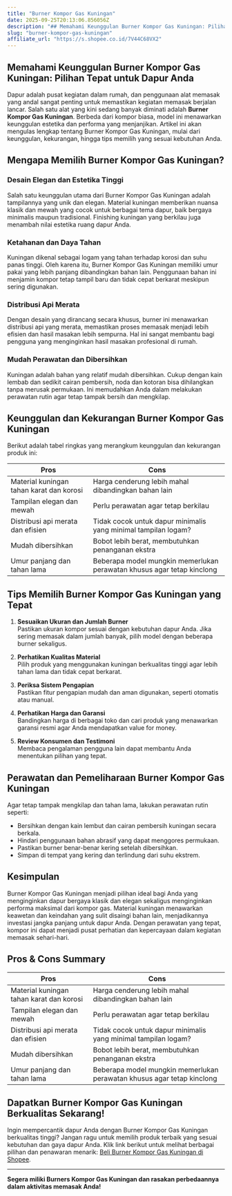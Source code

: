 ```yaml
---
title: "Burner Kompor Gas Kuningan"
date: 2025-09-25T20:13:06.856056Z
description: "## Memahami Keunggulan Burner Kompor Gas Kuningan: Pilihan Tepat untuk Dapur Anda..."
slug: "burner-kompor-gas-kuningan"
affiliate_url: "https://s.shopee.co.id/7V44C68VX2"
---
```

## Memahami Keunggulan Burner Kompor Gas Kuningan: Pilihan Tepat untuk Dapur Anda

Dapur adalah pusat kegiatan dalam rumah, dan penggunaan alat memasak yang andal sangat penting untuk memastikan kegiatan memasak berjalan lancar. Salah satu alat yang kini sedang banyak diminati adalah **Burner Kompor Gas Kuningan**. Berbeda dari kompor biasa, model ini menawarkan keunggulan estetika dan performa yang menjanjikan. Artikel ini akan mengulas lengkap tentang Burner Kompor Gas Kuningan, mulai dari keunggulan, kekurangan, hingga tips memilih yang sesuai kebutuhan Anda.

## Mengapa Memilih Burner Kompor Gas Kuningan?

### Desain Elegan dan Estetika Tinggi

Salah satu keunggulan utama dari Burner Kompor Gas Kuningan adalah tampilannya yang unik dan elegan. Material kuningan memberikan nuansa klasik dan mewah yang cocok untuk berbagai tema dapur, baik bergaya minimalis maupun tradisional. Finishing kuningan yang berkilau juga menambah nilai estetika ruang dapur Anda.

### Ketahanan dan Daya Tahan

Kuningan dikenal sebagai logam yang tahan terhadap korosi dan suhu panas tinggi. Oleh karena itu, Burner Kompor Gas Kuningan memiliki umur pakai yang lebih panjang dibandingkan bahan lain. Penggunaan bahan ini menjamin kompor tetap tampil baru dan tidak cepat berkarat meskipun sering digunakan.

### Distribusi Api Merata

Dengan desain yang dirancang secara khusus, burner ini menawarkan distribusi api yang merata, memastikan proses memasak menjadi lebih efisien dan hasil masakan lebih sempurna. Hal ini sangat membantu bagi pengguna yang menginginkan hasil masakan profesional di rumah.

### Mudah Perawatan dan Dibersihkan

Kuningan adalah bahan yang relatif mudah dibersihkan. Cukup dengan kain lembab dan sedikit cairan pembersih, noda dan kotoran bisa dihilangkan tanpa merusak permukaan. Ini memudahkan Anda dalam melakukan perawatan rutin agar tetap tampak bersih dan mengkilap.

## Keunggulan dan Kekurangan Burner Kompor Gas Kuningan

Berikut adalah tabel ringkas yang merangkum keunggulan dan kekurangan produk ini:

| **Pros**                                    | **Cons**                                |
|---------------------------------------------|----------------------------------------|
| Material kuningan tahan karat dan korosi  | Harga cenderung lebih mahal dibandingkan bahan lain |
| Tampilan elegan dan mewah                   | Perlu perawatan agar tetap berkilau  |
| Distribusi api merata dan efisien          | Tidak cocok untuk dapur minimalis yang minimal tampilan logam? |
| Mudah dibersihkan                         | Bobot lebih berat, membutuhkan penanganan ekstra |
| Umur panjang dan tahan lama              | Beberapa model mungkin memerlukan perawatan khusus agar tetap kinclong |

## Tips Memilih Burner Kompor Gas Kuningan yang Tepat

1. **Sesuaikan Ukuran dan Jumlah Burner**  
   Pastikan ukuran kompor sesuai dengan kebutuhan dapur Anda. Jika sering memasak dalam jumlah banyak, pilih model dengan beberapa burner sekaligus.

2. **Perhatikan Kualitas Material**  
   Pilih produk yang menggunakan kuningan berkualitas tinggi agar lebih tahan lama dan tidak cepat berkarat.

3. **Periksa Sistem Pengapian**  
   Pastikan fitur pengapian mudah dan aman digunakan, seperti otomatis atau manual.

4. **Perhatikan Harga dan Garansi**  
   Bandingkan harga di berbagai toko dan cari produk yang menawarkan garansi resmi agar Anda mendapatkan value for money.

5. **Review Konsumen dan Testimoni**  
   Membaca pengalaman pengguna lain dapat membantu Anda menentukan pilihan yang tepat.

## Perawatan dan Pemeliharaan Burner Kompor Gas Kuningan

Agar tetap tampak mengkilap dan tahan lama, lakukan perawatan rutin seperti:

- Bersihkan dengan kain lembut dan cairan pembersih kuningan secara berkala.
- Hindari penggunaan bahan abrasif yang dapat menggores permukaan.
- Pastikan burner benar-benar kering setelah dibersihkan.
- Simpan di tempat yang kering dan terlindung dari suhu ekstrem.

## Kesimpulan

Burner Kompor Gas Kuningan menjadi pilihan ideal bagi Anda yang menginginkan dapur bergaya klasik dan elegan sekaligus menginginkan performa maksimal dari kompor gas. Material kuningan menawarkan keawetan dan keindahan yang sulit disaingi bahan lain, menjadikannya investasi jangka panjang untuk dapur Anda. Dengan perawatan yang tepat, kompor ini dapat menjadi pusat perhatian dan kepercayaan dalam kegiatan memasak sehari-hari.

## Pros & Cons Summary

| **Pros**                                    | **Cons**                                |
|---------------------------------------------|----------------------------------------|
| Material kuningan tahan karat dan korosi  | Harga cenderung lebih mahal dibandingkan bahan lain |
| Tampilan elegan dan mewah                   | Perlu perawatan agar tetap berkilau  |
| Distribusi api merata dan efisien          | Tidak cocok untuk dapur minimalis yang minimal tampilan logam? |
| Mudah dibersihkan                         | Bobot lebih berat, membutuhkan penanganan ekstra |
| Umur panjang dan tahan lama              | Beberapa model mungkin memerlukan perawatan khusus agar tetap kinclong |

## Dapatkan Burner Kompor Gas Kuningan Berkualitas Sekarang!

Ingin mempercantik dapur Anda dengan Burner Kompor Gas Kuningan berkualitas tinggi? Jangan ragu untuk memilih produk terbaik yang sesuai kebutuhan dan gaya dapur Anda. Klik link berikut untuk melihat berbagai pilihan dan penawaran menarik: [Beli Burner Kompor Gas Kuningan di Shopee](https://s.shopee.co.id/7V44C68VX2).

---

**Segera miliki Burners Kompor Gas Kuningan dan rasakan perbedaannya dalam aktivitas memasak Anda!**